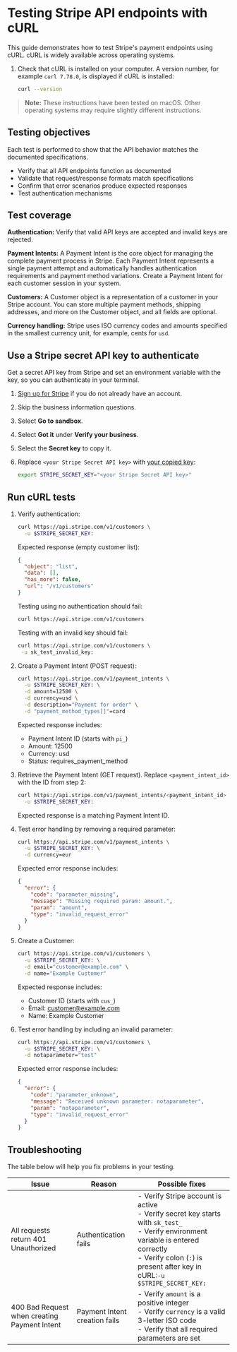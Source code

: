 # Testing Stripe API endpoints with cURL

This guide demonstrates how to test Stripe's payment endpoints using cURL.
cURL is widely available across operating systems.

1. Check that cURL is installed on your computer. A version number, for example `curl 7.78.0`, is displayed if cURL is installed:

    ```bash
    curl --version
    ```

> **Note:** These instructions have been tested on macOS. Other operating systems may require slightly different instructions.

## Testing objectives

Each test is performed to show that the API behavior matches the documented specifications.

- Verify that all API endpoints function as documented
- Validate that request/response formats match specifications
- Confirm that error scenarios produce expected responses
- Test authentication mechanisms

## Test coverage

**Authentication:** Verify that valid API keys are accepted and invalid keys are rejected.

**Payment Intents:** A Payment Intent is the core object for managing the complete payment process in Stripe. Each Payment Intent represents a single payment attempt and automatically handles authentication requirements and payment method variations. Create a Payment Intent for each customer session in your system.

**Customers:** A Customer object is a representation of a customer in your Stripe account. You can store multiple payment methods, shipping addresses, and more on the Customer object, and all fields are optional.

**Currency handling:** Stripe uses ISO currency codes and amounts specified in the smallest currency unit, for example, cents for `usd`.

## Use a Stripe secret API key to authenticate

Get a secret API key from Stripe and set an environment variable with the key, so you can authenticate in your terminal.

1. [Sign up for Stripe](https://dashboard.stripe.com/register) if you do not already have an account.
2. Skip the business information questions.
3. Select **Go to sandbox**.
4. Select **Got it** under **Verify your business**.
5. Select the **Secret key** to copy it.
6. Replace `<your Stripe Secret API key>` with [your copied key](#get-a-stripe-secret-api-key):

    ```bash
    export STRIPE_SECRET_KEY="<your Stripe Secret API key>"
    ```

## Run cURL tests

1. Verify authentication:

    ```bash
    curl https://api.stripe.com/v1/customers \
      -u $STRIPE_SECRET_KEY:
    ```

    Expected response (empty customer list):

    ```json
    {
      "object": "list",
      "data": [],
      "has_more": false,
      "url": "/v1/customers"
    }
    ```

    Testing using no authentication should fail:

    ```bash
    curl https://api.stripe.com/v1/customers
    ```

    Testing with an invalid key should fail:

    ```bash
    curl https://api.stripe.com/v1/customers \
     -u sk_test_invalid_key:
    ```

2. Create a Payment Intent (POST request):

    ```bash
    curl https://api.stripe.com/v1/payment_intents \
      -u $STRIPE_SECRET_KEY: \
      -d amount=12500 \
      -d currency=usd \
      -d description="Payment for order" \
      -d "payment_method_types[]"=card
    ```

    Expected response includes:

    - Payment Intent ID (starts with `pi_`)
    - Amount: 12500
    - Currency: usd
    - Status: requires_payment_method

3. Retrieve the Payment Intent (GET request). Replace `<payment_intent_id>` with the ID from step 2:

    ```bash
    curl https://api.stripe.com/v1/payment_intents/<payment_intent_id> \
      -u $STRIPE_SECRET_KEY:
    ```

    Expected response is a matching Payment Intent ID.

4. Test error handling by removing a required parameter:

    ```bash
    curl https://api.stripe.com/v1/payment_intents \
      -u $STRIPE_SECRET_KEY: \
      -d currency=eur
    ```

    Expected error response includes:

    ```json
    {
      "error": {
        "code": "parameter_missing",
        "message": "Missing required param: amount.",
        "param": "amount",
        "type": "invalid_request_error"
      }
    }
    ```

5. Create a Customer:

    ```bash
    curl https://api.stripe.com/v1/customers \
      -u $STRIPE_SECRET_KEY: \
      -d email="customer@example.com" \
      -d name="Example Customer"
    ```

    Expected response includes:

    - Customer ID (starts with `cus_`)
    - Email: <customer@example.com>
    - Name: Example Customer

6. Test error handling by including an invalid parameter:

    ```bash
    curl https://api.stripe.com/v1/customers \
      -u $STRIPE_SECRET_KEY: \
      -d notaparameter="test"
    ```

    Expected error response includes:

    ```json
    {
      "error": {
        "code": "parameter_unknown",
        "message": "Received unknown parameter: notaparameter",
        "param": "notaparameter",
        "type": "invalid_request_error"
      }
    }
    ```

## Troubleshooting

The table below will help you fix problems in your testing.

| Issue | Reason | Possible fixes |
|-------|----------|-----------|
| All requests return 401 Unauthorized | Authentication fails | - Verify Stripe account is active <br>- Verify secret key starts with `sk_test_` <br>- Verify environment variable is entered correctly <br>- Verify colon (`:`) is present after key in cURL:`-u $STRIPE_SECRET_KEY:` |
| 400 Bad Request when creating Payment Intent | Payment Intent creation fails | - Verify `amount` is a positive integer<br>- Verify `currency` is a valid 3-letter ISO code <br>- Verify that all required parameters are set
